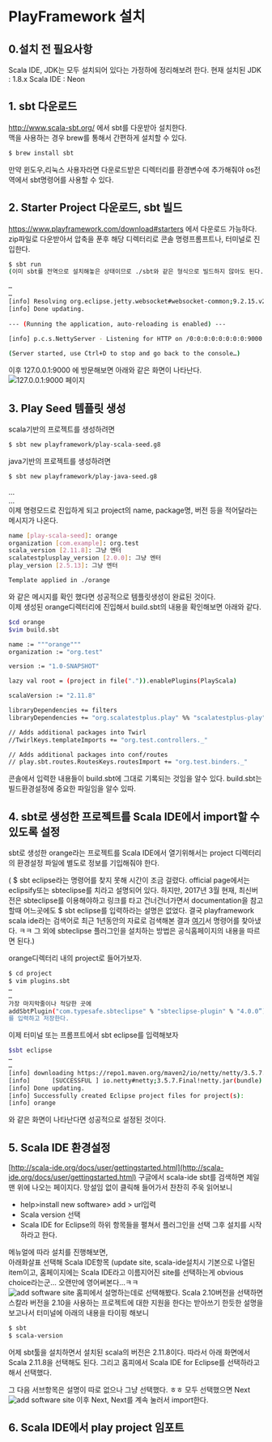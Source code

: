 # PlayFramework 설치  
## 0.설치 전 필요사항
Scala IDE, JDK는 모두 설치되어 있다는 가정하에 정리해보려 한다.
현재 설치된 JDK : 1.8.x
Scala IDE : Neon

## 1. sbt 다운로드
http://www.scala-sbt.org/ 에서 sbt를 다운받아 설치한다.  
맥을 사용하는 경우 brew를 통해서 간편하게 설치할 수 있다.  
```bash
$ brew install sbt
```
만약 윈도우,리눅스 사용자라면 다운로드받은 디렉터리를 환경변수에 추가해줘야 os전역에서 sbt명령어를 사용할 수 있다.  

## 2. Starter Project 다운로드, sbt 빌드
https://www.playframework.com/download#starters 에서 다운로드 가능하다. zip파일로 다운받아서 압축을 푼후 해당 디렉터리로 콘솔 명령프롬프트나, 터미널로 진입한다. 

```bash
$ sbt run
(이미 sbt를 전역으로 설치해놓은 상태이므로 ./sbt와 같은 형식으로 빌드하지 않아도 된다.)

…
…
[info] Resolving org.eclipse.jetty.websocket#websocket-common;9.2.15.v20160210 .[info] Resolving jline#jline;2.12.1   ...  
[info] Done updating.  
  
--- (Running the application, auto-reloading is enabled) ---  
  
[info] p.c.s.NettyServer - Listening for HTTP on /0:0:0:0:0:0:0:0:9000  

(Server started, use Ctrl+D to stop and go back to the console…)  
```

이후 127.0.0.1:9000 에 방문해보면 아래와 같은 화면이 나타난다.  
![127.0.0.1:9000 페이지](./img/1270019000.jpg)

## 3. Play Seed 템플릿 생성
scala기반의 프로젝트를 생성하려면
```bash
$ sbt new playframework/play-scala-seed.g8
```
java기반의 프로젝트를 생성하려면
```bash
$ sbt new playframework/play-java-seed.g8
```
…  
…  
이제 명령모드로 진입하게 되고 project의 name, package명, 버전 등을 적어달라는 메시지가 나온다.
```bash
name [play-scala-seed]: orange
organization [com.example]: org.test
scala_version [2.11.8]: 그냥 엔터
scalatestplusplay_version [2.0.0]: 그냥 엔터
play_version [2.5.13]: 그냥 엔터

Template applied in ./orange
```
와 같은 메시지를 확인 했다면 성공적으로 템플릿생성이 완료된 것이다.  
이제 생성된 orange디렉터리에 진입해서 build.sbt의 내용을 확인해보면 아래와 같다.  
```bash
$cd orange
$vim build.sbt

name := """orange"""
organization := "org.test"

version := "1.0-SNAPSHOT"

lazy val root = (project in file(".")).enablePlugins(PlayScala)

scalaVersion := "2.11.8"

libraryDependencies += filters
libraryDependencies += "org.scalatestplus.play" %% "scalatestplus-play" % "2.0.0" % Test

// Adds additional packages into Twirl
//TwirlKeys.templateImports += "org.test.controllers._"

// Adds additional packages into conf/routes
// play.sbt.routes.RoutesKeys.routesImport += "org.test.binders._"
```
콘솔에서 입력한 내용들이 build.sbt에 그대로 기록되는 것임을 알수 있다.     build.sbt는 빌드환경설정에 중요한 파일임을 알수 있따.  

## 4. sbt로 생성한 프로젝트를 Scala IDE에서 import할 수 있도록 설정
sbt로 생성한 orange라는 프로젝트를 Scala IDE에서 열기위해서는 project 디렉터리의 환경설정 파일에 별도로 정보를 기입해줘야 한다.  
  

( $ sbt eclipse라는 명령어를 찾지 못해 시간이 조금 걸렸다. official page에서는 eclipsify또는 sbteclipse를 치라고 설명되어 있다. 하지만, 2017년 3월 현재, 최신버전은 sbteclipse를 이용해야하고 링크를 타고 건너건너가면서 documentation을 참고할때 어느곳에도 $ sbt eclipse를 입력하라는 설명은 없었다. 결국 playframework scala ide라는 검색어로 최근 1년동안의 자료로 검색해본 결과 [여기](http://alvinalexander.com/scala/sbt-how-to-configure-work-with-eclipse-projects)서 명령어를 찾아냈다. ㅋㅋ 그 외에 sbteclipse 플러그인을 설치하는 방법은 공식홈페이지의 내용을 따르면 된다.)

orange디렉터리 내의 project로 들어가보자.  
```bash
$ cd project
$ vim plugins.sbt
…
…
가장 마지막줄이나 적당한 곳에  
addSbtPlugin("com.typesafe.sbteclipse" % "sbteclipse-plugin" % "4.0.0”)
를 입력하고 저장한다.
```

이제 터미널 또는 프롬프트에서 sbt eclipse를 입력해보자  
```bash
$sbt eclipse
…
…
[info] downloading https://repo1.maven.org/maven2/io/netty/netty/3.5.7.Final/netty-3.5.7.Final.jar ...
[info]      [SUCCESSFUL ] io.netty#netty;3.5.7.Final!netty.jar(bundle) (807ms)
[info] Done updating.
[info] Successfully created Eclipse project files for project(s):
[info] orange
```
와 같은 화면이 나타난다면 성공적으로 설정된 것이다.  
## 5. Scala IDE 환경설정 
[http://scala-ide.org/docs/user/gettingstarted.html](http://scala-ide.org/docs/user/gettingstarted.html)
구글에서 scala-ide sbt를 검색하면 제일 맨 위에 나오는 페이지다. 망설임 없이 클릭해 들어가서 찬찬히 주욱 읽어보니  
- help>install new software> add > url입력
- Scala version 선택
- Scala IDE for Eclipse의 하위 항목들을 펼쳐서 플러그인을 선택
그후 설치를 시작하라고 한다.  

메뉴얼에 따라 설치를 진행해보면,  
아래화살표 선택해 Scala IDE항목 (update site, scala-ide설치시 기본으로 나열된 item이고, 홈페이지에는 Scala IDE라고 이름지어진 site를 선택하는게 obvious choice라는군… 오랜만에 영어써본다…ㅋㅋ  
![add software site](./img/ScalaIDE_1.jpg)
홈피에서 설명하는데로 선택해봤다. Scala 2.10버전을 선택하면 스칼라 버전을 2.10을 사용하는 프로젝트에 대한 지원을 한다는 받아쓰기 한듯한 설명을 보고나서 터미널에 아래의 내용을 타이핑 해보니  
```bash
$ sbt
$ scala-version
```
어제 sbt툴을 설치하면서 설치된 scala의 버전은 2.11.8이다. 따라서 아래 화면에서 Scala 2.11.8을 선택해도 된다. 그리고 홈피에서 Scala IDE for Eclipse를 선택하라고 해서 선택했다.  

그 다음 서브항목은 설명이 따로 없으나 그냥 선택했다. ㅎㅎ 모두 선택했으면 Next  
![add software site](./img/ScalaIDE_2.jpg)
이후 Next, Next를 계속 눌러서 import한다.  

## 6. Scala IDE에서 play project 임포트

